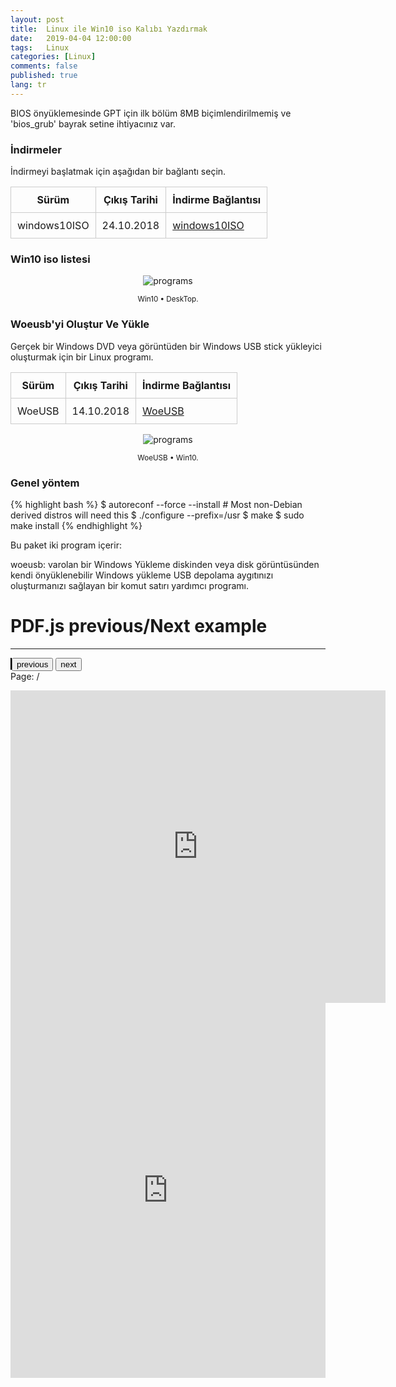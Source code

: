 ```yaml
---
layout: post
title:  Linux ile Win10 iso Kalıbı Yazdırmak
date:   2019-04-04 12:00:00
tags:   Linux
categories: [Linux]
comments: false
published: true
lang: tr
---
```


<link rel="stylesheet" href="https://maxcdn.bootstrapcdn.com/bootstrap/3.3.7/css/bootstrap.min.css">
<!-- Opsiyonel tema -->
<link rel="stylesheet" href="https://maxcdn.bootstrapcdn.com/bootstrap/3.3.7/css/bootstrap-theme.min.css">


BIOS önyüklemesinde GPT için ilk bölüm 8MB biçimlendirilmemiş ve 'bios_grub' bayrak setine ihtiyacınız var.


### İndirmeler

İndirmeyi başlatmak için aşağıdan bir bağlantı seçin. 


| Sürüm                  |  Çıkış Tarihi |  İndirme Bağlantısı |
|------------------------|---------------|---------------------|
| windows10ISO         |  24.10.2018   |  [windows10ISO](https://www.microsoft.com/TR-TR/software-download/windows10ISO)|




### Win10 iso listesi

<div class='pull-right alert alert-warning' style="margin: 15px; text-align: center;">
  <img src="{{ site.baseurl }}/assets/usbwriter/woeusb.png" alt="programs" class="resize" />
  <p><small>Win10 &bull; DeskTop.</small></p>
</div>



### Woeusb'yi Oluştur Ve Yükle

Gerçek bir Windows DVD veya görüntüden bir Windows USB stick yükleyici oluşturmak için bir Linux programı.


| Sürüm                  |  Çıkış Tarihi |  İndirme Bağlantısı |
|------------------------|---------------|---------------------|
| WoeUSB         |  14.10.2018   |  [WoeUSB](https://github.com/slacka/WoeUSB)|




<div class='pull-right alert alert-warning' style="margin: 15px; text-align: center;">
  <img src="https://raw.githubusercontent.com/slacka/WoeUSB/master/dev/woeusbgui-screenshot.png" alt="programs" class="resize" />
  <p><small>WoeUSB &bull; Win10.</small></p>
</div>

### Genel yöntem

{% highlight bash %}
$ autoreconf --force --install # Most non-Debian derived distros will need this
$ ./configure --prefix=/usr
$ make
$ sudo make install
{% endhighlight %}


Bu paket iki program içerir:

woeusb: varolan bir Windows Yükleme diskinden veya disk görüntüsünden kendi önyüklenebilir Windows yükleme USB depolama aygıtınızı oluşturmanızı sağlayan bir komut satırı yardımcı programı.

<style>
img.resize {
  max-width:100%;
  max-height:100%;
}
</style>
 

<html>
        <title>Table Example</title>
        <style>
            table {
                border-collapse: collapse;
                width: 100%;
            }
            th, td {
                border: 1px solid #ccc;
                padding: 10px;
            }
            table.alt tr:nth-child(even) {
                background-color: #eee;
            }
            table.alt tr:nth-child(odd) {
                background-color: #fff;
            }            
        </style>
 </html> 

<script src="https://ajax.googleapis.com/ajax/libs/jquery/1.11.2/jquery.min.js"></script> 
<script src="https://maxcdn.bootstrapcdn.com/bootstrap/3.3.7/js/bootstrap.min.js"></script>


 
<script src="http://mozilla.github.io/pdf.js/build/pdf.js"></script>


<body>
<h1>PDF.js previous/Next example</h1>

<div>
<hr/>
	<canvas id="live-canvas"></canvas>
  <button id="prevlive">previous</button>
  <button id="livenext">next</button>
<br/>
	<span>Page: <span id="live_number"></span> / <span id="total_count"></span></span>
</div>
</body>

<script>
var pdfurl = 'http://cdn.mozilla.net/pdfjs/tracemonkey.pdf';
PDFJS.workerSrc = 'http://mozilla.github.io/pdf.js/build/pdf.worker.js';

var livePdf = null,
pdfnumber = 1,
pageRendering = false,
nympsystem = null,
scale = 0.8,
canvas = document.getElementById('live-canvas'),
ctx = canvas.getContext('2d');

function renderPage(number) {
  pageRendering = true;
  livePdf.getPage(number).then(function(page) {
    var viewport = page.getViewport(scale);
    canvas.height = viewport.height;
    canvas.width = viewport.width;

    var renderContext = {
      canvasContext: ctx,
      viewport: viewport
    };
    var renderTask = page.render(renderContext);

    renderTask.promise.then(function() {
      pageRendering = false;
      if (nympsystem !== null) {
        renderPage(nympsystem);
        nympsystem = null;
      }
    });
  });

  document.getElementById('live_number').textContent = pdfnumber;
}

function queueRenderPage(number) {
  if (pageRendering) {
    nympsystem = number;
  } else {
    renderPage(number);
  }
}

function onprevlivePage() {
  if (pdfnumber <= 1) {
    return;
  }
  pdfnumber--;
  queueRenderPage(pdfnumber);
}
document.getElementById('prevlive').addEventListener('click', onprevlivePage);

function livelivenextPage() {
  if (pdfnumber >= livePdf.numberPages) {
    return;
  }
  pdfnumber++;
  queueRenderPage(pdfnumber);
}
document.getElementById('livenext').addEventListener('click', livelivenextPage);

PDFJS.getDocument(pdfurl).then(function(livePdf_) {
  livePdf = livePdf_;
  document.getElementById('total_count').textContent = livePdf.numberPages;

  renderPage(pdfnumber);
});
</script>
<style>
#live-canvas {
  border:1px solid black;
}
</style>





<a href="#" id="live-back-top" title="Back to top">↑</a>


<script>
if ($('#live-back-top').length) {
    var scrollTrigger = 100, // px
        backToTop = function () {
            var scrollTop = $(window).scrollTop();
            if (scrollTop > scrollTrigger) {
                $('#live-back-top').addClass('show');
            } else {
                $('#live-back-top').removeClass('show');
            }
        };
    backToTop();
    $(window).on('scroll', function () {
        backToTop();
    });
    $('#live-back-top').on('click', function (e) {
        e.preventDefault();
        $('html,body').animate({
            scrollTop: 0
        }, 700);
    });
}
</script>

<style>
#live-back-top {
    position: fixed;
    bottom: 40px;
    right: 40px;
    z-index: 9999;
    width: 32px;
    height: 32px;
    text-align: center;
    line-height: 30px;
    background: #f5f5f5;
    color: #444;
    cursor: pointer;
    border: 0;
    border-radius: 2px;
    text-decoration: none;
    transition: opacity 0.2s ease-out;
    opacity: 0;
}
#live-back-top:hover {
    background: #e9ebec;
}
#live-back-top.show {
    opacity: 1;
}
#content {
    height: 2000px;
}

</style>




<iframe src="http://docs.google.com/gview?url=http://domain.com/pdf.pdf&embedded=true" 
style="width:600px; height:500px;" frameborder="0"></iframe>

<iframe 
  class="pdf" 
  webkitallowfullscreen="" 
  mozallowfullscreen="" 
  allowfullscreen="" 
  frameborder="no" 
  width="100%" 
  height="600px" 
  src="http://example.com/pdf.js/web/viewer.html?file=http%3A%2F%2Fexample.com%2Fembed.pdf" 
  data-src="http://example.com/embed.pdf">
  http://example.com/embed.pdf
</iframe>

